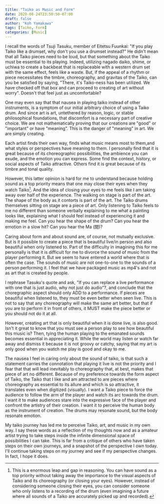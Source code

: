 ```yaml
---
title: "Taiko as Music and Form"
date: 2020-08-24T23:50:50-07:00
draft: false
author: "Koh Yamakawa"
tags: [Taiko, Form]
categories: [Music]
---
```

I recall the words of Tsuji Tasuku, member of Eitetsu Fuunkai:
"If you play Taiko like a drumset, why don't you use a drumset instead?"
He didn't mean that all Taiko pieces need to be loud, but that something about the Taiko must be essential to its playing.  Indeed, utilizing nagado daiko, shime, or uchiwa to create a backbeat that is replaceable with a western drum set with the same effect, feels like a waste.  But, if the appeal of a rhythm or piece necessitates the timbre, choreography, and gravitas of the Taiko, can you be satisfied by saying, "There, it's Taiko-ness has been utilized.  We have checked off that box and can proceed to creating of art without worry".  Doesn't that feel just as uncomfortable?

One may even say that that nausea in playing taiko instead of other instruments, is a symptom of our initial arbitrary choice of using a Taiko drum.  And since art is art, untethered by reason, logic, or stable philosophical foundations, that discomfort is a necessary part of creative choice.  We are not mathematically proving that our creations are "good" or "important" or have "meaning".  This is the danger of "meaning" in art.  We are simply creating.

Each artist finds their own way, finds what music means most to them,and what styles or perspectives have meaning to them.  I personally find that it is great because of its choreographic possibilities, the ambience you can exude, and the emotion you can express.  Some find the context, history, or social aspects of Taiko attractive.  Others find it is great because of its timbre and tonal quality.

However, this latter opinion is hard for me to understand because holding sound as a top priority means that one may close their eyes when they watch Taiko[^1].  And the idea of closing your eyes to me feels like I am taking away over half of the experience.  The walking on stage is part of the art.  The shape of the body as it contorts is part of the art. The Taiko drums themselves sitting on stage are a piece of art.  Only listening to Taiko feels to me no different than someone verbally explaining to me what a painting looks like, explaining what I should feel instead of experiencing it and making me feel.  Can you hear the shape of the drum?  Can you hear the emotion in a slow hit?  Can you hear the Ma (間)?

Caring about form and about sound are, of course, not mutually exclusive.  But is it possible to create a piece that is beautiful live/in person and also beautiful when only listened to.  Part of the difficulty in imagining this for me personally is that it is difficult for me to divorce the sound of music from the player performing it. But we seem to have entered a world where that is often the case.  The sounds of music are not one-to-one to the sounds of a person performing it.  I feel that we have packaged music as mp4's and not as art that is created by people.

I rephrase Tasuku's quote and ask, "If you can replace a live performance with one that is just audio, why not just do audio"?, and conclude that the choregraphic aspect should only ADD to a performance.  If pieces are beautiful when listened to, they must be even better when seen live.  This is not to say that any choreography will make the same art better, but that if you are to perform it in front of others, it MUST make the piece better or you should not do it at all.

However, creating art that is only beautiful when it is done live, is also good.  Isn't it great to know that you must see a person play to see how beautiful this music is?  Then, tying the human playing to the emanated sounds becomes essential in appreciating it.  While the world may listen or watch far away and dismiss it because it is not groovy or catchy, saying that my art is only good when you watch me play is good and okay to me.

The nausea I feel in caring only about the sound of taiko, is that such a statement carries the connotation that playing it live is not the priority and I fear that that will lead inevitably to choreography that, at best, makes that piece of art no different.  Because of my preference towards the form aspect of Taiko, the Taiko that I like and am attracted to are pieces where choreography as essential to its allure and which is so attractive, it translates even when digitized (visually).  I want a Taiko piece to force the audience to follow the arm of the player and watch its arc towards the drum.  I want it to make audiences stare into the expressive face of the player and confront the artistry of their creation.  I want it to perceive the human body as the instrument of creation.  The drums may resonate sound, but the body resonate emotion.

My taiko journey has led me to perceive Taiko, art, and music in my own way.  I say these words as a reflection of my thoughts now and as a amateur artist trying to take steps inside the infinite dimensional space of possibilities I can take.  This is far from a critique of others who have taken steps on their own journeys, and a snapshot of the perspective I own today.  I'll continue taking steps on my journey and see if my perspective changes.  In fact, I hope it does.

[^1]: This is a enormous leap and gap in reasoning.  You can have sound as a top priority without taking away the importance to the visual aspects of Taiko and its choreography (or closing your eyes).  However, instead of considering someone closing their eyes, you can consider someone who only listens to a recording of the drum (even imagining a future where all sounds of a Taiko are accurately picked up and recorded).
